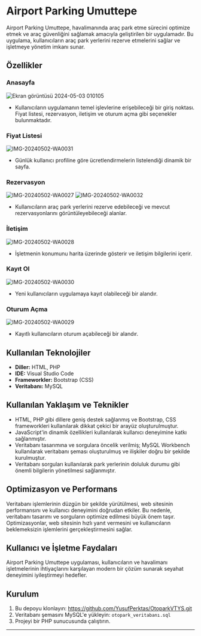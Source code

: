 # Airport Parking Umuttepe

Airport Parking Umuttepe, havalimanında araç park etme sürecini optimize etmek ve araç güvenliğini sağlamak amacıyla geliştirilen bir uygulamadır. Bu uygulama, kullanıcıların araç park yerlerini rezerve etmelerini sağlar ve işletmeye yönetim imkanı sunar.

## Özellikler
### Anasayfa
![Ekran görüntüsü 2024-05-03 010105](https://github.com/YusufPerktas/OtoparkVTYS/assets/118182235/29edc0e1-9e7d-4f8b-8435-5562db31fe54)
-  Kullanıcıların uygulamanın temel işlevlerine erişebileceği bir giriş noktası. Fiyat listesi, rezervasyon, iletişim ve oturum açma gibi seçenekler bulunmaktadır.
### Fiyat Listesi
![IMG-20240502-WA0031](https://github.com/YusufPerktas/OtoparkVTYS/assets/118182235/a168a976-c569-4d64-89a0-164da2f5245c)
- Günlük kullanıcı profiline göre ücretlendirmelerin listelendiği dinamik bir sayfa.
### Rezervasyon
![IMG-20240502-WA0027](https://github.com/YusufPerktas/OtoparkVTYS/assets/118182235/28e44db5-6e98-4175-b74f-554ea60cb18d)
![IMG-20240502-WA0032](https://github.com/YusufPerktas/OtoparkVTYS/assets/118182235/d7493649-5128-450b-9a93-9518618918e1)
- Kullanıcıların araç park yerlerini rezerve edebileceği ve mevcut rezervasyonlarını görüntüleyebileceği alanlar.
### İletişim
![IMG-20240502-WA0028](https://github.com/YusufPerktas/OtoparkVTYS/assets/118182235/7daefc79-e9cf-4f1d-8f6b-7c7d20300923)
- İşletmenin konumunu harita üzerinde gösterir ve iletişim bilgilerini içerir.
### Kayıt Ol
![IMG-20240502-WA0030](https://github.com/YusufPerktas/OtoparkVTYS/assets/118182235/397d5f62-b407-4cfd-b918-fa0e093a1504)
- Yeni kullanıcıların uygulamaya kayıt olabileceği bir alandır.
### Oturum Açma
![IMG-20240502-WA0029](https://github.com/YusufPerktas/OtoparkVTYS/assets/118182235/f82788a6-488a-45a1-9642-f605f22eb611)
- Kayıtlı kullanıcıların oturum açabileceği bir alandır.


## Kullanılan Teknolojiler

- **Diller:** HTML, PHP
- **IDE:** Visual Studio Code
- **Frameworkler:** Bootstrap (CSS)
- **Veritabanı:** MySQL

## Kullanılan Yaklaşım ve Teknikler

- HTML, PHP gibi dillere geniş destek sağlanmış ve Bootstrap, CSS frameworkleri kullanılarak dikkat çekici bir arayüz oluşturulmuştur.
- JavaScript'in dinamik özellikleri kullanılarak kullanıcı deneyimine katkı sağlanmıştır.
- Veritabanı tasarımına ve sorgulara öncelik verilmiş; MySQL Workbench kullanılarak veritabanı şeması oluşturulmuş ve ilişkiler doğru bir şekilde kurulmuştur.
- Veritabanı sorguları kullanılarak park yerlerinin doluluk durumu gibi önemli bilgilerin yönetilmesi sağlanmıştır.

## Optimizasyon ve Performans

Veritabanı işlemlerinin düzgün bir şekilde yürütülmesi, web sitesinin performansını ve kullanıcı deneyimini doğrudan etkiler. Bu nedenle, veritabanı tasarımı ve sorguların optimize edilmesi büyük önem taşır. Optimizasyonlar, web sitesinin hızlı yanıt vermesini ve kullanıcıların beklemeksizin işlemlerini gerçekleştirmesini sağlar.

## Kullanıcı ve İşletme Faydaları

Airport Parking Umuttepe uygulaması, kullanıcıların ve havalimanı işletmelerinin ihtiyaçlarını karşılayan modern bir çözüm sunarak seyahat deneyimini iyileştirmeyi hedefler.

## Kurulum

1. Bu depoyu klonlayın: https://github.com/YusufPerktas/OtoparkVTYS.git
2. Veritabanı şemasını MySQL'e yükleyin: `otopark_veritabanı.sql`
3. Projeyi bir PHP sunucusunda çalıştırın.

---
